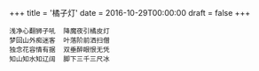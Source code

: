 +++
title = '橘子灯'
date = 2016-10-29T00:00:00
draft = false
+++



```text
浅净心翻狮子吼  降魔夜引橘皮灯
梦回山外痴迷客  叶落阶前洒扫僧
独念花容情有据  双垂醉眼恨无凭
知山知水知辽阔  脚下三千三尺冰
```
